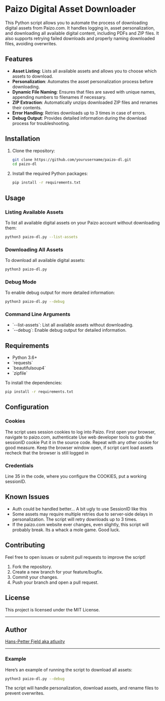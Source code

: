 
# Paizo Digital Asset Downloader

This Python script allows you to automate the process of downloading digital assets from Paizo.com. It handles logging in, asset personalization, and downloading all available digital content, including PDFs and ZIP files. It also supports retrying failed downloads and properly naming downloaded files, avoiding overwrites.

## Features

- **Asset Listing**: Lists all available assets and allows you to choose which assets to download.
- **Personalization**: Automates the asset personalization process before downloading.
- **Dynamic File Naming**: Ensures that files are saved with unique names, appending numbers to filenames if necessary.
- **ZIP Extraction**: Automatically unzips downloaded ZIP files and renames their contents.
- **Error Handling**: Retries downloads up to 3 times in case of errors.
- **Debug Output**: Provides detailed information during the download process for troubleshooting.

## Installation

1. Clone the repository:
    ```bash
    git clone https://github.com/yourusername/paizo-dl.git
    cd paizo-dl
    ```

2. Install the required Python packages:
    ```bash
    pip install -r requirements.txt
    ```

## Usage

### Listing Available Assets

To list all available digital assets on your Paizo account without downloading them:

```bash
python3 paizo-dl.py --list-assets
```

### Downloading All Assets

To download all available digital assets:

```bash
python3 paizo-dl.py
```

### Debug Mode

To enable debug output for more detailed information:

```bash
python3 paizo-dl.py --debug
```

### Command Line Arguments

- \`--list-assets\`: List all available assets without downloading.
- \`--debug\`: Enable debug output for detailed information.

## Requirements

- Python 3.6+
- \`requests\`
- \`beautifulsoup4\`
- \`zipfile\`

To install the dependencies:

```bash
pip install -r requirements.txt
```

## Configuration

### Cookies

The script uses session cookies to log into Paizo.
First open your browser, navigate to paizo.com, authenticate
Use web developer tools to grab the sessionID cookie
Put it in the source code.
Repeat with any other cookie for good measure.
Keep the browser window open, if script cant load assets recheck that the browser is still logged in

### Credentials

Line 35 in the code, where you configure the COOKIES, put a working sessionID.

## Known Issues

- Auth could be handled better... A bit ugly to use SessionID like this
- Some assets may require multiple retries due to server-side delays in personalization. The script will retry downloads up to 3 times.
- If the paizo.com website ever changes, even slightly, this script will probably break. Its a whack a mole game. Good luck.

## Contributing

Feel free to open issues or submit pull requests to improve the script!

1. Fork the repository.
2. Create a new branch for your feature/bugfix.
3. Commit your changes.
4. Push your branch and open a pull request.

## License

This project is licensed under the MIT License.

---

## Author

[Hans-Petter Fjeld aka atluxity](https://github.com/atluxity)

---

### Example

Here’s an example of running the script to download all assets:

```bash
python3 paizo-dl.py --debug
```

The script will handle personalization, download assets, and rename files to prevent overwrites.
